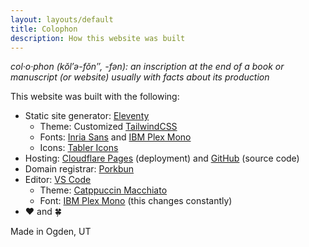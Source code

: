 ```yaml
---
layout: layouts/default
title: Colophon
description: How this website was built
---
```


_col·​o·​phon (kŏl′ə-fŏn″, -fən): an inscription at the end of a book or manuscript (or website) usually with facts about its production_

This website was built with the following:

- Static site generator: [Eleventy](https://www.11ty.dev)
  - Theme: Customized [TailwindCSS](https://www.tailwindcss.com)
  - Fonts: [Inria Sans](https://fonts.google.com/specimen/Inria+Sans) and [IBM Plex Mono](https://fonts.google.com/specimen/IBM+Plex+Mono)
  - Icons: [Tabler Icons](https://tabler.io/icons)
- Hosting: [Cloudflare Pages](https://pages.cloudflare.com/) (deployment) and [GitHub](https://github.com/sphars/spencerharston.com) (source code)
- Domain registrar: [Porkbun](https://porkbun.com)
- Editor: [VS Code](https://code.visualstudio.com)
  - Theme: [Catppuccin Macchiato](https://marketplace.visualstudio.com/items?itemName=Catppuccin.catppuccin-vsc)
  - Font: [IBM Plex Mono](https://fonts.google.com/specimen/IBM+Plex+Mono) (this changes constantly)
- ❤ and 🍀

Made in Ogden, UT
